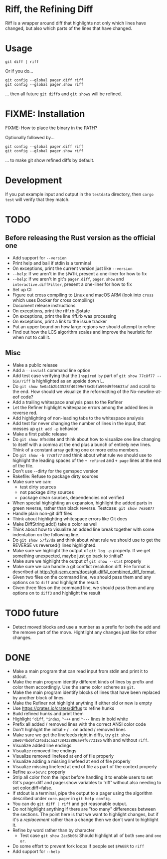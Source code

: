 # Riff, the Refining Diff

Riff is a wrapper around diff that highlights not only which lines
have changed, but also which parts of the lines that have changed.

# Usage

```
git diff | riff
```

Or if you do...

```
git config --global pager.diff riff
git config --global pager.show riff
```

... then all future `git diff`s and `git show`s will be refined.

# FIXME: Installation

FIXME: How to place the binary in the PATH?

Optionally followed by...

```
git config --global pager.diff riff
git config --global pager.show riff
```

... to make git show refined diffs by default.

# Development

If you put example input and output in the `testdata` directory, then `cargo test` will verify that they match.

# TODO

## Before releasing the Rust version as the official one

- Add support for `--version`
- Print help and bail if stdin is a terminal
- On exceptions, print the current version just like `--version`
- `--help`: If we aren't in the `$PATH`, present a one-liner for how to fix
- `--help`: If we aren't in git's `pager.diff`, `pager.show` and
  `interactive.diffFilter`, present a one-liner for how to fix
- Set up CI
- Figure out cross compiling to Linux and macOS ARM (look into `cross` which
  uses Docker for cross compiling)
- Document release instructions
- On exceptions, print the riff.rb @state
- On exceptions, print the line riff.rb was processing
- On exceptions, print a link to the issue tracker
- Put an upper bound on how large regions we should attempt to refine
- Find out how the LCS algorithm scales and improve the heuristic for
  when not to call it.

## Misc

- Make a public release
- Add a `--install` command line option
- Add test case verifying that the `Inspired by` part of
  `git show 77c8f77 -- bin/riff` is highlighted as an upside down L.
- Do `git show 5e0a1b2b13528f40299e78e3bfa590d9f96637af` and scroll to the end.
  How should we visualize the reformatting of the No-newline-at-eof code?
- Add a trailing whitespace analysis pass to the Refiner
- Let the Refiner highlight whitespace errors among the added lines in
  reverse red.
- Add highlighting of non-leading tabs to the whitespace analysis
- Add test for never changing the number of lines in the input, that
  messes up `git add -p` behavior.
- Make a first public release
- Do `git show 0f5dd84` and think about how to visualize one line
  changing to itself with a comma at the end plus a bunch of entirely
  new lines. Think of a constant array getting one or more extra
  members.
- Do `git show -b 77c8f77` and think about what rule we should use to
  highlight the leading spaces of the `+ refined` and `+ page` lines
  at the end of the file.
- Don't use --dirty for the gemspec version
- Rakefile: Refuse to package dirty sources
- Make sure we can:
  - test dirty sources
  - not package dirty sources
  - package clean sources, dependencies not verified
- When special highighting an expansion, highlight the added parts in green
  reverse, rather than black reverse. Testcase: `git show 7ea6877`
- Handle plain non-git diff files
- Think about highlighting whitespace errors like Git does
- Make DiffString.add() take a color as well
- Think about how to visualize an added line break together with some
  indentation on the following line.
- Do `git show 57f27da` and think about what rule we should use to get
  the REVERSE vs reversed() lines highlighted.
- Make sure we highlight the output of `git log -p` properly. If we
  get something unexpected, maybe just go back to :initial?
- Make sure we highlight the output of `git show --stat` properly
- Make sure we can handle a git conflict
  resolution diff. File format is described at
  http://git-scm.com/docs/git-diff#_combined_diff_format.
- Given two files on the command line, we should pass them and any
  options on to `diff` and highlight the result.
- Given three files on the command line, we should pass them and any
  options on to `diff3` and highlight the result

# TODO future

- Detect moved blocks and use a number as a prefix for both the add
  and the remove part of the move. Hightlight any changes just like
  for other changes.

# DONE

- Make a main program that can read input from stdin and print it to
  stdout.
- Make the main program identify different kinds of lines by prefix
  and color them accordingly. Use the same color scheme as `git`.
- Make the main program identify blocks of lines that have been
  replaced by another block of lines.
- Make the Refiner not highlight anything if either old or new is
  empty
- Use <https://crates.io/crates/diffus> to refine hunks
- Build refined hunks and print them
- Highlight `^diff`, `^index`, `^+++` and `^---` lines in bold white
- Prefix all added / removed lines with the correct ANSI color code
- Don't highlight the initial `+` / `-` on added / removed lines
- Make sure we get the linefeeds right in diffs, try
  `git show 28e074bd0fc246d1caa3738432806a94f6773185` with and without `riff`.
- Visualize added line endings
- Visualize removed line endings
- Visualize removed linefeed at end of file properly
- Visualize adding a missing linefeed at end of file properly
- Visualize missing linefeed at end of file as part of the context
  properly
- Refine `ax`->`bx\nc` properly
- Strip all color from the input before handling it to enable users to
  set Git's pager.diff and pager.show variables to 'riff' without also
  needing to set color.diff=false.
- If stdout is a terminal, pipe the output to a pager using the
  algorithm described under `core.pager` in `git help config`.
- You can do `git diff | riff` and get reasonable output.
- Do not highlight anything if there are "too many" differences between the
  sections. The point here is that we want to highlight changes, but if it's a
  _replacement_ rather than a change then we don't want to highlight it.
- Refine by word rather than by character
  - Test case `git show 2ac5b06`: Should highlight all of both `some` and
    `one or`.
- Do some effort to prevent fork loops if people set `$PAGER` to `riff`
- Add support for `--help`
